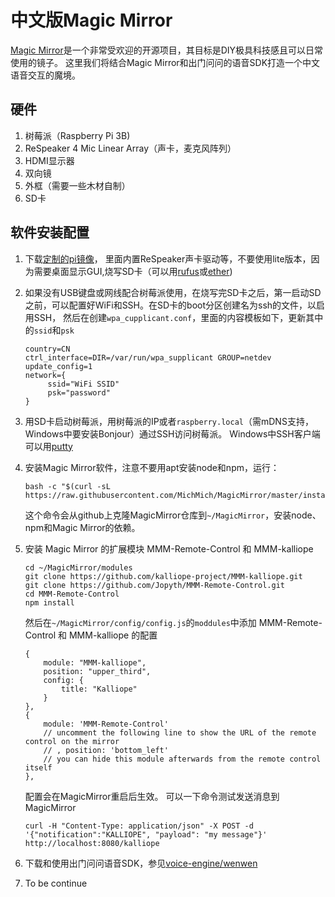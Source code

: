 # 中文版Magic Mirror

[Magic Mirror](https://github.com/MichMich/MagicMirror)是一个非常受欢迎的开源项目，其目标是DIY极具科技感且可以日常使用的镜子。
这里我们将结合Magic Mirror和出门问问的语音SDK打造一个中文语音交互的魔境。

## 硬件
1. 树莓派（Raspberry Pi 3B)
2. ReSpeaker 4 Mic Linear Array（声卡，麦克风阵列）
3. HDMI显示器
4. 双向镜
5. 外框（需要一些木材自制）
6. SD卡

## 软件安装配置
1. 下载[定制的pi镜像](https://v2.fangcloud.com/share/7395fd138a1cab496fd4792fe5?folder_id=188000207913&lang=en)，
   里面内置ReSpeaker声卡驱动等，不要使用lite版本，因为需要桌面显示GUI,烧写SD卡（可以用[rufus](https://rufus.akeo.ie/)或[ether](https://etcher.io/))
   
2. 如果没有USB键盘或网线配合树莓派使用，在烧写完SD卡之后，第一启动SD之前，可以配置好WiFi和SSH。在SD卡的boot分区创建名为ssh的文件，以启用SSH，
   然后在创建`wpa_cupplicant.conf`，里面的内容模板如下，更新其中的`ssid`和`psk`
   
   ```
   country=CN
   ctrl_interface=DIR=/var/run/wpa_supplicant GROUP=netdev
   update_config=1
   network={
	    ssid="WiFi SSID"
	    psk="password"
   }
   ```
   
3. 用SD卡启动树莓派，用树莓派的IP或者`raspberry.local`（需mDNS支持，Windows中要安装Bonjour）通过SSH访问树莓派。
   Windows中SSH客户端可以用[putty](https://www.chiark.greenend.org.uk/~sgtatham/putty/latest.html)

4. 安装Magic Mirror软件，注意不要用apt安装node和npm，运行：

   ```
   bash -c "$(curl -sL https://raw.githubusercontent.com/MichMich/MagicMirror/master/installers/raspberry.sh)"
   ```
   这个命令会从github上克隆MagicMirror仓库到`~/MagicMirror`，安装node、npm和Magic Mirror的依赖。
   
5. 安装 Magic Mirror 的扩展模块 MMM-Remote-Control 和 MMM-kalliope

   ```
   cd ~/MagicMirror/modules
   git clone https://github.com/kalliope-project/MMM-kalliope.git
   git clone https://github.com/Jopyth/MMM-Remote-Control.git
   cd MMM-Remote-Control
   npm install
   ```
   然后在`~/MagicMirror/config/config.js`的`moddules`中添加 MMM-Remote-Control 和 MMM-kalliope 的配置
   ```
   {
       module: "MMM-kalliope",
       position: "upper_third",
       config: {
           title: "Kalliope"
       }
   },
   {
       module: 'MMM-Remote-Control'
       // uncomment the following line to show the URL of the remote control on the mirror
       // , position: 'bottom_left'
       // you can hide this module afterwards from the remote control itself
   },
   ```
   配置会在MagicMirror重启后生效。
   可以一下命令测试发送消息到MagicMirror
   ```
   curl -H "Content-Type: application/json" -X POST -d '{"notification":"KALLIOPE", "payload": "my message"}' http://localhost:8080/kalliope
   ```
   
6. 下载和使用出门问问语音SDK，参见[voice-engine/wenwen](https://github.com/voice-engine/wenwen)

7. To be continue
   
   
